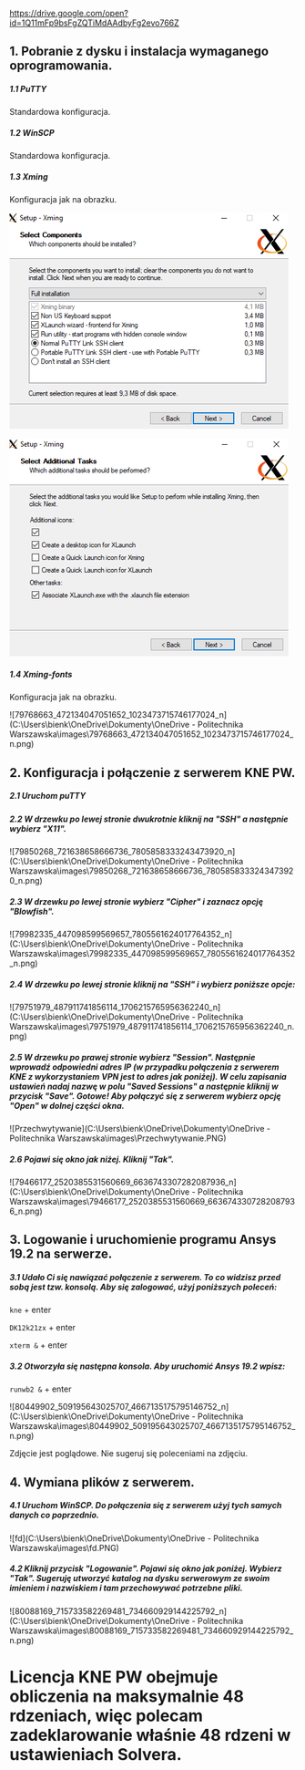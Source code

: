 https://drive.google.com/open?id=1Q11mFp9bsFgZQTiMdAAdbyFg2evo766Z

## 1. Pobranie z dysku i instalacja wymaganego oprogramowania.

##### 1.1 PuTTY

Standardowa konfiguracja.

##### 1.2 WinSCP

Standardowa konfiguracja.

##### 1.3 Xming

Konfiguracja jak na obrazku.

![](images/79508776_619676525449372_1546663696619536384_n.png)



![](images/80474802_1289326537945205_1731508553484599296_n.png)



##### 1.4 Xming-fonts

Konfiguracja jak na obrazku.

![79768663_472134047051652_1023473715746177024_n](C:\Users\bienk\OneDrive\Dokumenty\OneDrive - Politechnika Warszawska\images\79768663_472134047051652_1023473715746177024_n.png)



## 2. Konfiguracja i połączenie z serwerem KNE PW.

##### 2.1 Uruchom puTTY

##### 2.2 W drzewku po lewej stronie dwukrotnie kliknij na "SSH" a następnie wybierz "X11".

![79850268_721638658666736_7805858333243473920_n](C:\Users\bienk\OneDrive\Dokumenty\OneDrive - Politechnika Warszawska\images\79850268_721638658666736_7805858333243473920_n.png)

##### 2.3 W drzewku po lewej stronie wybierz "Cipher" i zaznacz opcję "Blowfish".

![79982335_447098599569657_7805561624017764352_n](C:\Users\bienk\OneDrive\Dokumenty\OneDrive - Politechnika Warszawska\images\79982335_447098599569657_7805561624017764352_n.png)

##### 2.4 W drzewku po lewej stronie kliknij na "SSH" i wybierz poniższe opcje:

![79751979_487911741856114_1706215765956362240_n](C:\Users\bienk\OneDrive\Dokumenty\OneDrive - Politechnika Warszawska\images\79751979_487911741856114_1706215765956362240_n.png)

##### 2.5 W drzewku po prawej stronie wybierz "Session". Następnie wprowadź odpowiedni adres IP (w przypadku połączenia z serwerem KNE z wykorzystaniem VPN jest to adres jak poniżej). W celu zapisania ustawień nadaj nazwę w polu "Saved Sessions" a następnie kliknij w przycisk "Save". Gotowe! Aby połączyć się z serwerem wybierz opcję "Open" w dolnej części okna.

![Przechwytywanie](C:\Users\bienk\OneDrive\Dokumenty\OneDrive - Politechnika Warszawska\images\Przechwytywanie.PNG)

##### 2.6 Pojawi się okno jak niżej. Kliknij "Tak".

![79466177_2520385531560669_6636743307282087936_n](C:\Users\bienk\OneDrive\Dokumenty\OneDrive - Politechnika Warszawska\images\79466177_2520385531560669_6636743307282087936_n.png)



## 3. Logowanie i uruchomienie programu Ansys 19.2 na serwerze.

##### 3.1 Udało Ci się nawiązać połączenie z serwerem. To co widzisz przed sobą jest tzw. konsolą. Aby się zalogować, użyj poniższych poleceń:

`kne` + enter

`DK12k21zx` + enter

`xterm &` + enter

##### 3.2 Otworzyła się następna konsola. Aby uruchomić Ansys 19.2 wpisz:

`runwb2 &` + enter

![80449902_509195643025707_4667135175795146752_n](C:\Users\bienk\OneDrive\Dokumenty\OneDrive - Politechnika Warszawska\images\80449902_509195643025707_4667135175795146752_n.png)

Zdjęcie jest poglądowe. Nie sugeruj się poleceniami na zdjęciu.

## 4. Wymiana plików z serwerem.

##### 4.1 Uruchom WinSCP. Do połączenia się z serwerem użyj tych samych danych co poprzednio. 

![fd](C:\Users\bienk\OneDrive\Dokumenty\OneDrive - Politechnika Warszawska\images\fd.PNG)

##### 4.2 Kliknij przycisk "Logowanie". Pojawi się okno jak poniżej. Wybierz "Tak". Sugeruję utworzyć katalog na dysku serwerowym ze swoim imieniem i nazwiskiem i tam przechowywać ***potrzebne* pliki**.

![80088169_715733582269481_734660929144225792_n](C:\Users\bienk\OneDrive\Dokumenty\OneDrive - Politechnika Warszawska\images\80088169_715733582269481_734660929144225792_n.png)

##### 

# Licencja KNE PW obejmuje obliczenia na maksymalnie 48 rdzeniach, więc polecam zadeklarowanie właśnie 48 rdzeni w ustawieniach Solvera.
